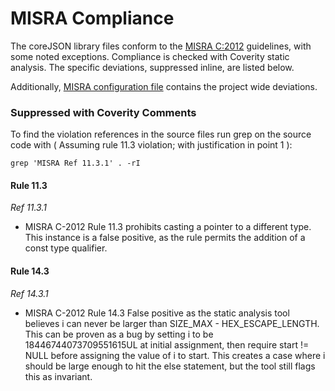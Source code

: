 # MISRA Compliance

The coreJSON library files conform to the [MISRA C:2012](https://www.misra.org.uk)
guidelines, with some noted exceptions. Compliance is checked with Coverity static analysis.
The specific deviations, suppressed inline, are listed below.

Additionally, [MISRA configuration file](https://github.com/FreeRTOS/coreJSON/blob/main/tools/coverity/misra.config) contains the project wide deviations.

### Suppressed with Coverity Comments
To find the violation references in the source files run grep on the source code
with ( Assuming rule 11.3 violation; with justification in point 1 ):
```
grep 'MISRA Ref 11.3.1' . -rI
```

#### Rule 11.3
_Ref 11.3.1_

- MISRA C-2012 Rule 11.3 prohibits casting a pointer to a different type.
        This instance is a false positive, as the rule permits the
        addition of a const type qualifier.

#### Rule 14.3
_Ref 14.3.1_

- MISRA C-2012 Rule 14.3 False positive as the static analysis tool believes
        i can never be larger than SIZE_MAX - HEX_ESCAPE_LENGTH. This can be proven as
        a bug by setting i to be 18446744073709551615UL at initial assignment, then require
        start != NULL before assigning the value of i to start. This creates a case
        where i should be large enough to hit the else statement, but the tool still flags
        this as invariant.

